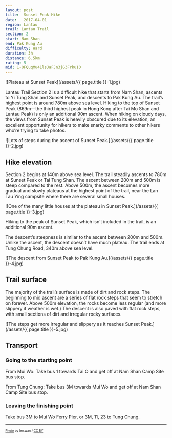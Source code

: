 ```yaml
---
layout: post
title:  Sunset Peak Hike
date:   2017-04-01
region: Lantau
trail: Lantau Trail
section: 2
start: Nam Shan
end: Pak Kung Au
difficulty: Hard
duration: 3h
distance: 6.5km
rating: 5
mid: 1-OFQuqMu41lsJaFJn3jG3FrkuI0
---
```


![Plateau at Sunset Peak](/assets/{{ page.title }}-1.jpg)

Lantau Trail Section 2 is a difficult hike that starts from Nam Shan, ascents to Yi Tung Shan and Sunset Peak, and descents to Pak Kung Au. The trail’s highest point is around 780m above sea level. Hiking to the top of Sunset Peak (869m—the third highest peak in Hong Kong after Tai Mo Shan and Lantau Peak) is only an additional 90m ascent. When hiking on cloudy days, the views from Sunset Peak is heavily obscured due to its elevation, an excellent opportunity for hikers to make snarky comments to other hikers who’re trying to take photos.

![Lots of steps during the ascent of Sunset Peak.](/assets/{{ page.title }}-2.jpg)

## Hike elevation

Section 2 begins at 140m above sea level. The trail steadily ascents to 780m at Sunset Peak or Tai Tung Shan. The ascent between 200m and 500m is steep compared to the rest. Above 500m, the ascent becomes more gradual and slowly plateaus at the highest point of the trail, near the Lan Tau Ying campsite where there are several small houses.

![One of the many little houses at the plateau in Sunset Peak.](/assets/{{ page.title }}-3.jpg)

Hiking to the peak of Sunset Peak, which isn’t included in the trail, is an additional 90m ascent.

The descent’s steepness is similar to the ascent between 200m and 500m. Unlike the ascent, the descent doesn’t have much plateau. The trail ends at Tung Chung Road, 340m above sea level.

![The descent from Sunset Peak to Pak Kung Au.](/assets/{{ page.title }}-4.jpg)

## Trail surface

The majority of the trail’s surface is made of dirt and rock steps. The beginning to mid ascent are a series of flat rock steps that seem to stretch on forever. Above 500m elevation, the rocks become less regular (and more slippery if weather is wet.) The descent is also paved with flat rock steps, with small sections of dirt and irregular rocky surfaces.

![The steps get more irregular and slippery as it reaches Sunset Peak.](/assets/{{ page.title }}-5.jpg)

## Transport

### Going to the starting point

From Mui Wo: Take bus 1 towards Tai O and get off at Nam Shan Camp Site bus stop.

From Tung Chung: Take bus 3M towards Mui Wo and get off at Nam Shan Camp Site bus stop.

### Leaving the finishing point

Take bus 3M to Mui Wo Ferry Pier, or 3M, 11, 23 to Tung Chung.

---

<sub><sup>[Photo](https://flic.kr/p/iBBnjb) by leo.wan / [CC BY](https://creativecommons.org/licenses/by/2.0/)</sup></sub>